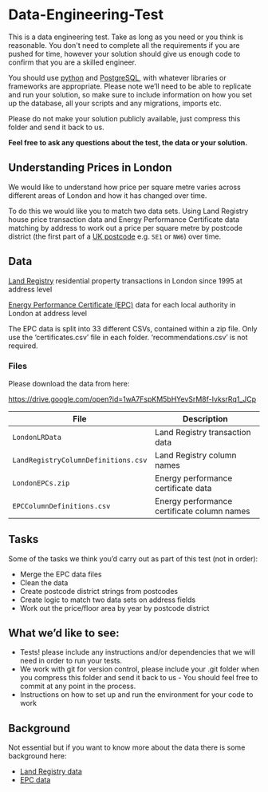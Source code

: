Data-Engineering-Test
=====================

This is a data engineering test.  Take as long as you need or you think is
reasonable. You don't need to complete all the requirements if you are pushed
for time, however your solution should give us enough code to confirm that you
are a skilled engineer.

You should use [python](https://www.python.org/) and
[PostgreSQL](https://www.postgresql.org/), with whatever libraries or
frameworks are appropriate.  Please note we’ll need to be able to
replicate and run your solution, so make sure to include information on how you set up the database, all your scripts and any migrations, imports etc.

Please do not make your solution publicly available, just compress this folder
and send it back to us.

**Feel free to ask any questions about the test, the data or your solution.**

Understanding Prices in London
------------------------------

We would like to understand how price per square metre varies across different
areas of London and how it has changed over time.

To do this we would like you to match two data sets. Using Land Registry
house price transaction data and Energy Performance Certificate data matching
by address to work out a price per square metre by postcode district (the
first part of a [UK
postcode](https://en.wikipedia.org/wiki/Postcodes_in_the_United_Kingdom) e.g.
`SE1` or `NW6`) over time.

Data
----
[Land Registry](https://en.wikipedia.org/wiki/HM_Land_Registry) residential
property transactions in London since 1995 at address level

[Energy Performance Certificate
(EPC)](https://en.wikipedia.org/wiki/Energy_Performance_Certificate_(United_Kingdom))
data for each local authority in London at address level

The EPC data is split into 33 different CSVs, contained within a zip file.
Only use the ‘certificates.csv’ file in each folder.  ‘recommendations.csv’ is
not required.

### Files

Please download the data from here:

https://drive.google.com/open?id=1wA7FspKM5bHYevSrM8f-IvksrRq1_JCp

File | Description
---- | -----------
`LondonLRData` | Land Registry transaction data
`LandRegistryColumnDefinitions.csv` | Land Registry column names
`LondonEPCs.zip` | Energy performance certificate data
`EPCColumnDefinitions.csv` | Energy performance certificate column names

Tasks
-----

Some of the tasks we think you’d carry out as part of this test (not in order):

- Merge the EPC data files
- Clean the data
- Create postcode district strings from postcodes
- Create logic to match two data sets on address fields
- Work out the price/floor area by year by postcode district


What we’d like to see:
----------------------

- Tests! please include any instructions and/or dependencies that we will need
  in order to run your tests.
- We work with git for version control, please include your .git folder when
  you compress this folder and send it back to us - You should feel free to
  commit at any point in the process.
- Instructions on how to set up and run the environment for your code to work

Background
----------

Not essential but if you want to know more about the data there is some
background here:

- [Land Registry data](http://landregistry.data.gov.uk/app/root/doc/ppd)
- [EPC data](https://epc.opendatacommunities.org/docs/guidance)

